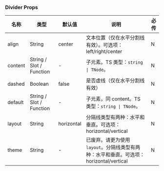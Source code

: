 ### Divider Props

名称 | 类型 | 默认值 | 说明 | 必传
-- | -- | -- | -- | --
align | String | center | 文本位置（仅在水平分割线有效）。可选项：left/right/center | N
content | String / Slot / Function | - | 子元素。TS 类型：`string \| TNode`。 | N
dashed | Boolean | false | 是否虚线（仅在水平分割线有效） | N
default | String / Slot / Function | - | 子元素，同 content。TS 类型：`string \| TNode`。 | N
layout | String | horizontal | 分隔线类型有两种：水平和垂直。可选项：horizontal/vertical | N
theme | String | - | 已废弃。请更为使用 `layout`。分隔线类型有两种：水平和垂直。可选项：horizontal/vertical | N